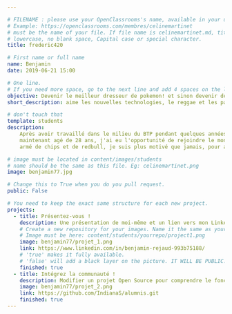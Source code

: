 ```yaml
---

# FILENAME : please use your OpenClassrooms's name, available in your url.
# Example: https://openclassrooms.com/membres/celinemartinet
# must be the name of your file. If file name is celinemartinet.md, title is celinemartinet.
# lowercase, no blank space, Capital case or special character.
title: frederic420

# First name or full name
name: Benjamin
date: 2019-06-21 15:00

# One line.
# If you need more space, go to the next line and add 4 spaces on the left, as in 'description'.
objective: Devenir le meilleur dresseur de pokemon! et sinon devenir développeur d'application python.
short_description: aime les nouvelles technologies, le reggae et les paupiettes!

# don't touch that
template: students
description:
    Après avoir travaillé dans le milieu du BTP pendant quelques années, 
    maintenant agé de 28 ans, j'ai eu l'opportunité de rejoindre le monde du développement numérique et les migraines qui vont avec :)
    armé de chips et de redbull, je suis plus motivé que jamais, pour attaquer le parcours développeur d'application Python.

# image must be located in content/images/students
# name should be the same as this file. Eg: celinemartinet.png
image: benjamin77.jpg

# Change this to True when you do you pull request.
public: False

# You need to keep the exact same structure for each new project.
projects:
  - title: Présentez-vous !
    description: Une présentation de moi-même et un lien vers mon LinkedIn.
    # Create a new repository for your images. Name it the same as your nickname and profile picture.
    # Image must be here: content/students/yourrepo/project1.png
    image: benjamin77/projet_1.png
    link: https://www.linkedin.com/in/benjamin-rejaud-993b75188/
    # 'true' makes it fully available.
    # 'false' will add a black layer on the picture. IT WILL BE PUBLIC!
    finished: true
  - title: Intégrez la communauté !
    description: Modifier un projet Open Source pour comprendre le fonctionnement de Git, de Github et des pull requests. 
    image: benjamin77/projet_2.png
    link: https://github.com/IndianaS/alumnis.git
    finished: true
---
```

